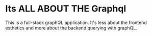 # Its ALL ABOUT THE Graphql

This is a full-stack graphQL application. It's less about the frontend esthetics and more about the backend querying with graphQL.
